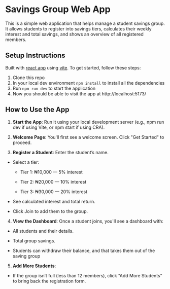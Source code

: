 # Savings Group Web App

This is a simple web application that helps manage a student savings group. It allows students to register into savings tiers, calculates their weekly interest and total savings, and shows an overview of all registered members.


## Setup Instructions

Built with [react app](https://reactjs.org/) using [vite](https://vitejs.dev/). To get started, follow these steps:

1. Clone this repo 
2. In your local dev environment `npm install` to install all the dependencies
3. Run `npm run dev` to start the application 
4. Now you should be able to visit the app at http://localhost:5173/

## How to Use the App
1. **Start the App**:
    Run it using your local development server (e.g., npm run dev if using Vite, or npm start if using CRA).

2. **Welcome Page**:
     You'll first see a welcome screen. Click "Get Started" to proceed.

3. **Register a Student**:
      Enter the student’s name.

- Select a tier:

   - Tier 1: ₦10,000 — 5% interest

   - Tier 2: ₦20,000 — 10% interest

   - Tier 3: ₦30,000 — 20% interest

- See calculated interest and total return.

- Click Join to add them to the group.

4. **View the Dashboard**: Once a student joins, you'll see a dashboard with:

- All students and their details.

- Total group savings.

- Students can withdraw their balance, and that takes them out of the saving group

5. **Add More Students**:

- If the group isn’t full (less than 12 members), click “Add More Students” to bring back the registration form.

